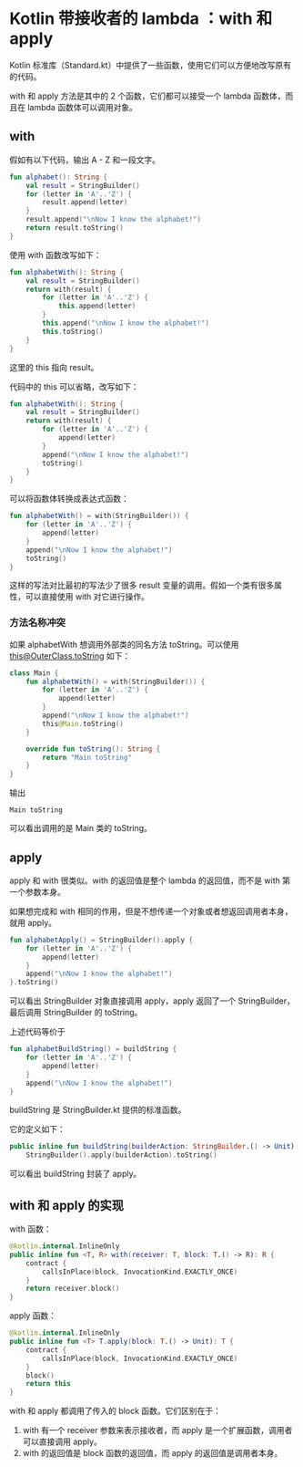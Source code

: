 # Kotlin 带接收者的 lambda ：with 和 apply

Kotlin 标准库（Standard.kt）中提供了一些函数，使用它们可以方便地改写原有的代码。

with 和 apply 方法是其中的 2 个函数，它们都可以接受一个 lambda 函数体，而且在 lambda 函数体可以调用对象。

## with

假如有以下代码，输出 A - Z 和一段文字。

```kotlin
fun alphabet(): String {
    val result = StringBuilder()
    for (letter in 'A'..'Z') {
        result.append(letter)
    }
    result.append("\nNow I know the alphabet!")
    return result.toString()
}
```

使用 with 函数改写如下：

```kotlin
fun alphabetWith(): String {
    val result = StringBuilder()
    return with(result) {
        for (letter in 'A'..'Z') {
            this.append(letter)
        }
        this.append("\nNow I know the alphabet!")
        this.toString()
    }
}
```

这里的 this 指向 result。

代码中的 this 可以省略，改写如下：

```kotlin
fun alphabetWith(): String {
    val result = StringBuilder()
    return with(result) {
        for (letter in 'A'..'Z') {
            append(letter)
        }
        append("\nNow I know the alphabet!")
        toString()
    }
}
```

可以将函数体转换成表达式函数：

```kotlin
fun alphabetWith() = with(StringBuilder()) {
    for (letter in 'A'..'Z') {
        append(letter)
    }
    append("\nNow I know the alphabet!")
    toString()
}
```

这样的写法对比最初的写法少了很多 result 变量的调用。假如一个类有很多属性，可以直接使用 with 对它进行操作。


### 方法名称冲突

如果 alphabetWith 想调用外部类的同名方法 toString。可以使用 this@OuterClass.toString 如下：

```kotlin
class Main {
    fun alphabetWith() = with(StringBuilder()) {
        for (letter in 'A'..'Z') {
            append(letter)
        }
        append("\nNow I know the alphabet!")
        this@Main.toString()
    }

    override fun toString(): String {
        return "Main toString"
    }
}
```

输出

```
Main toString
```

可以看出调用的是 Main 类的 toString。

## apply

apply 和 with 很类似。with 的返回值是整个 lambda 的返回值，而不是 with 第一个参数本身。

如果想完成和 with 相同的作用，但是不想传递一个对象或者想返回调用者本身，就用 apply。

```kotlin
fun alphabetApply() = StringBuilder().apply {
    for (letter in 'A'..'Z') {
        append(letter)
    }
    append("\nNow I know the alphabet!")
}.toString()
```

可以看出 StringBuilder 对象直接调用 apply，apply 返回了一个 StringBuilder，最后调用 StringBuilder 的 toString。

上述代码等价于

```kotlin
fun alphabetBuildString() = buildString {
    for (letter in 'A'..'Z') {
        append(letter)
    }
    append("\nNow I know the alphabet!")
}
```

buildString 是 StringBuilder.kt 提供的标准函数。

它的定义如下：

```kotlin
public inline fun buildString(builderAction: StringBuilder.() -> Unit): String =
    StringBuilder().apply(builderAction).toString()
```

可以看出 buildString 封装了 apply。

## with 和 apply 的实现

with 函数：

```kotlin
@kotlin.internal.InlineOnly
public inline fun <T, R> with(receiver: T, block: T.() -> R): R {
    contract {
        callsInPlace(block, InvocationKind.EXACTLY_ONCE)
    }
    return receiver.block()
}
```

apply 函数：

```kotlin
@kotlin.internal.InlineOnly
public inline fun <T> T.apply(block: T.() -> Unit): T {
    contract {
        callsInPlace(block, InvocationKind.EXACTLY_ONCE)
    }
    block()
    return this
}
```

with 和 apply 都调用了传入的 block 函数。它们区别在于：

1. with 有一个 receiver 参数来表示接收者，而 apply 是一个扩展函数，调用者可以直接调用 apply。
2. with 的返回值是 block 函数的返回值，而 apply 的返回值是调用者本身。